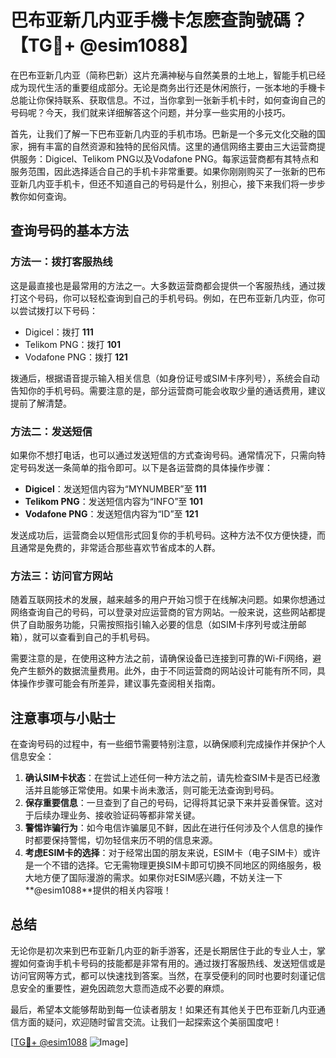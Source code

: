 # 巴布亚新几内亚手機卡怎麽查詢號碼？【TG💪+ @esim1088】

在巴布亚新几内亚（简称巴新）这片充满神秘与自然美景的土地上，智能手机已经成为现代生活的重要组成部分。无论是商务出行还是休闲旅行，一张本地的手機卡总能让你保持联系、获取信息。不过，当你拿到一张新手机卡时，如何查询自己的号码呢？今天，我们就来详细解答这个问题，并分享一些实用的小技巧。

首先，让我们了解一下巴布亚新几内亚的手机市场。巴新是一个多元文化交融的国家，拥有丰富的自然资源和独特的民俗风情。这里的通信网络主要由三大运营商提供服务：Digicel、Telikom PNG以及Vodafone PNG。每家运营商都有其特点和服务范围，因此选择适合自己的手机卡非常重要。如果你刚刚购买了一张新的巴布亚新几内亚手机卡，但还不知道自己的号码是什么，别担心，接下来我们将一步步教你如何查询。

## 查询号码的基本方法

### 方法一：拨打客服热线
这是最直接也是最常用的方法之一。大多数运营商都会提供一个客服热线，通过拨打这个号码，你可以轻松查询到自己的手机号码。例如，在巴布亚新几内亚，你可以尝试拨打以下号码：
- Digicel：拨打 **111**
- Telikom PNG：拨打 **101**
- Vodafone PNG：拨打 **121**

拨通后，根据语音提示输入相关信息（如身份证号或SIM卡序列号），系统会自动告知你的手机号码。需要注意的是，部分运营商可能会收取少量的通话费用，建议提前了解清楚。

### 方法二：发送短信
如果你不想打电话，也可以通过发送短信的方式查询号码。通常情况下，只需向特定号码发送一条简单的指令即可。以下是各运营商的具体操作步骤：

- **Digicel**：发送短信内容为“MYNUMBER”至 **111**
- **Telikom PNG**：发送短信内容为“INFO”至 **101**
- **Vodafone PNG**：发送短信内容为“ID”至 **121**

发送成功后，运营商会以短信形式回复你的手机号码。这种方法不仅方便快捷，而且通常是免费的，非常适合那些喜欢节省成本的人群。

### 方法三：访问官方网站
随着互联网技术的发展，越来越多的用户开始习惯于在线解决问题。如果你想通过网络查询自己的号码，可以登录对应运营商的官方网站。一般来说，这些网站都提供了自助服务功能，只需按照指引输入必要的信息（如SIM卡序列号或注册邮箱），就可以查看到自己的手机号码。

需要注意的是，在使用这种方法之前，请确保设备已连接到可靠的Wi-Fi网络，避免产生额外的数据流量费用。此外，由于不同运营商的网站设计可能有所不同，具体操作步骤可能会有所差异，建议事先查阅相关指南。

## 注意事项与小贴士

在查询号码的过程中，有一些细节需要特别注意，以确保顺利完成操作并保护个人信息安全：

1. **确认SIM卡状态**：在尝试上述任何一种方法之前，请先检查SIM卡是否已经激活并且能够正常使用。如果卡尚未激活，则可能无法查询到号码。
2. **保存重要信息**：一旦查到了自己的号码，记得将其记录下来并妥善保管。这对于后续办理业务、接收验证码等都非常关键。
3. **警惕诈骗行为**：如今电信诈骗屡见不鲜，因此在进行任何涉及个人信息的操作时都要保持警惕，切勿轻信来历不明的信息来源。
4. **考虑ESIM卡的选择**：对于经常出国的朋友来说，ESIM卡（电子SIM卡）或许是一个不错的选择。它无需物理更换SIM卡即可切换不同地区的网络服务，极大地方便了国际漫游的需求。如果你对ESIM感兴趣，不妨关注一下**@esim1088**提供的相关内容哦！

## 总结

无论你是初次来到巴布亚新几内亚的新手游客，还是长期居住于此的专业人士，掌握如何查询手机卡号码的技能都是非常有用的。通过拨打客服热线、发送短信或是访问官网等方式，都可以快速找到答案。当然，在享受便利的同时也要时刻谨记信息安全的重要性，避免因疏忽大意而造成不必要的麻烦。

最后，希望本文能够帮助到每一位读者朋友！如果还有其他关于巴布亚新几内亚通信方面的疑问，欢迎随时留言交流。让我们一起探索这个美丽国度吧！

[[TG💪+ @esim1088](https://t.me/s/esim1088) ![Image](https://i.postimg.cc/4NQfJmqS/Snipaste-2025-05-13-00-14-12.png)]